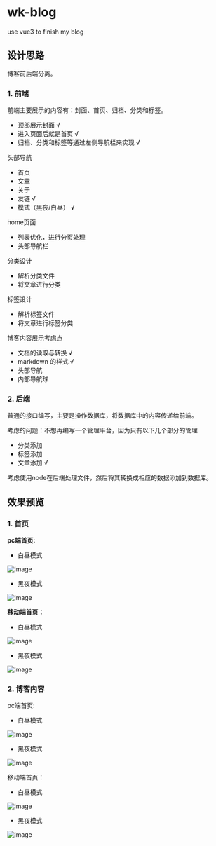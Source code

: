 # wk-blog
use vue3 to finish my blog

## 设计思路

博客前后端分离。

### 1. 前端

前端主要展示的内容有：封面、首页、归档、分类和标签。
- 顶部展示封面 √
- 进入页面后就是首页 √
- 归档、分类和标签等通过左侧导航栏来实现 √

头部导航
- 首页
- 文章
- 关于
- 友链 √
- 模式（黑夜/白昼） √

home页面
- 列表优化，进行分页处理
- 头部导航栏

分类设计
- 解析分类文件
- 将文章进行分类

标签设计
- 解析标签文件
- 将文章进行标签分类

博客内容展示考虑点
- 文档的读取与转换 √
- markdown 的样式 √
- 头部导航
- 内部导航球

### 2. 后端

普通的接口编写，主要是操作数据库，将数据库中的内容传递给前端。

考虑的问题：不想再编写一个管理平台，因为只有以下几个部分的管理
- 分类添加
- 标签添加
- 文章添加 √

考虑使用node在后端处理文件，然后将其转换成相应的数据添加到数据库。

## 效果预览

### 1. 首页
**pc端首页:**

- 白昼模式

![image](https://user-images.githubusercontent.com/62100025/147407630-bbc2b567-5f5f-44b2-bdb3-7c05ccfc0279.png)


- 黑夜模式

![image](https://user-images.githubusercontent.com/62100025/147407697-2e8b4fe0-002e-4842-8db5-c7a3c9e21619.png)

**移动端首页：**

- 白昼模式

![image](https://user-images.githubusercontent.com/62100025/147407751-85eec55a-57bb-4339-8c30-85cd36403845.png)

- 黑夜模式

![image](https://user-images.githubusercontent.com/62100025/147407765-ebdfb5cf-2dbe-44c3-bb01-f1a346e30218.png)

### 2. 博客内容

pc端首页:

- 白昼模式

![image](https://user-images.githubusercontent.com/62100025/147316151-e319e40c-a0bf-418e-914c-8a35ad01e534.png)

- 黑夜模式

![image](https://user-images.githubusercontent.com/62100025/147407814-5c9148d0-a492-4130-8b34-f35472a10de3.png)


移动端首页：

- 白昼模式

![image](https://user-images.githubusercontent.com/62100025/147316178-3de62062-a953-43f8-8ae0-e3e83d82dec6.png)

- 黑夜模式

![image](https://user-images.githubusercontent.com/62100025/147407836-df5d9453-de0e-40af-9064-d0d9ea077aa8.png)



